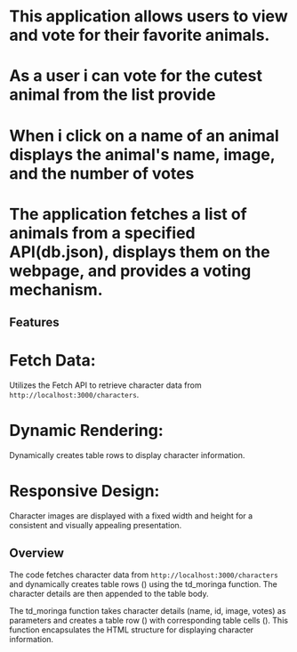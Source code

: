 # This application allows users to view and vote for their favorite animals.
# As a user i can vote for the cutest animal from the list provide
# When i click on a name of an animal displays the animal's name, image, and the number of votes
# The application fetches a list of animals from a specified API(db.json), displays them on the webpage, and provides a voting mechanism.
## Features

# Fetch Data: 
Utilizes the Fetch API to retrieve character data from `http://localhost:3000/characters`.
# Dynamic Rendering:
 Dynamically creates table rows to display character information.
# Responsive Design: 
Character images are displayed with a fixed width and height for a consistent and visually appealing presentation.

## Overview
The code fetches character data from `http://localhost:3000/characters` and dynamically creates table rows (<tr>) using the td_moringa function. The character details are then appended to the table body.

The td_moringa function takes character details (name, id, image, votes) as parameters and creates a table row (<tr>) with corresponding table cells (<td>). This function encapsulates the HTML structure for displaying character information.




